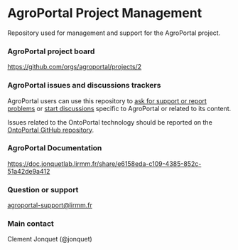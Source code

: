 # AgroPortal Project Management
Repository used for management and support for the AgroPortal project.

### AgroPortal project board

https://github.com/orgs/agroportal/projects/2

### AgroPortal issues and discussions trackers

AgroPortal users can use this repository to [ask for support or report problems](https://github.com/agroportal/project-management/issues) or [start  discussions](https://github.com/agroportal/project-management/discussions) specific to AgroPortal or related to its content.

Issues related to the OntoPortal technology should be reported on the [OntoPortal GitHub repository](https://github.com/ontoportal/ontoportal-project).

### AgroPortal Documentation

https://doc.jonquetlab.lirmm.fr/share/e6158eda-c109-4385-852c-51a42de9a412

### Question or support

agroportal-support@lirmm.fr

### Main contact

Clement Jonquet (@jonquet)
